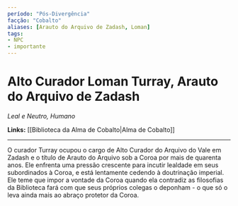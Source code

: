 ```yaml
---
período: "Pós-Divergência"
facção: "Cobalto"
aliases: [Arauto do Arquivo de Zadash, Loman]
tags:
- NPC
- importante
---
```


# **Alto Curador Loman Turray, Arauto do Arquivo de Zadash**
*Leal e Neutro, Humano*

**Links:** [[Biblioteca da Alma de Cobalto|Alma de Cobalto]]

---

O curador Turray ocupou o cargo de Alto Curador do Arquivo do Vale em Zadash e o título de Arauto do Arquivo sob a Coroa por mais de quarenta anos. Ele enfrenta uma pressão crescente para incutir lealdade em seus subordinados à Coroa, e está lentamente cedendo à doutrinação imperial. Ele teme que impor a vontade da Coroa quando ela contradiz as filosofias da Biblioteca fará com que seus próprios colegas o deponham - o que só o leva ainda mais ao abraço protetor da Coroa.